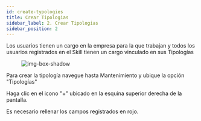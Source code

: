 ```yaml
---
id: create-typologies 
title: Crear Tipologias
sidebar_label: 2. Crear Tipologias
sidebar_position: 2
---
```


Los usuarios tienen un cargo en la empresa para la que trabajan y todos los usuarios registrados en el Skill tienen un cargo vinculado en sus Tipologías

<figure>

![img-box-shadow](/img/university/maintenance/typologies.png)
</figure>

Para crear la tipología navegue hasta Mantenimiento y ubique la opción "Tipologías"

Haga clic en el icono "+" ubicado en la esquina superior derecha de la pantalla.

Es necesario rellenar los campos registrados en rojo.